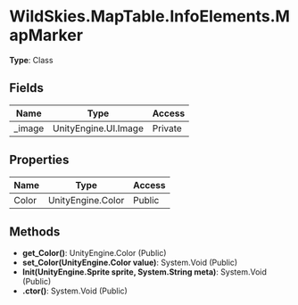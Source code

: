 ﻿# WildSkies.MapTable.InfoElements.MapMarker

**Type**: Class

## Fields

| Name | Type | Access |
|------|------|--------|
| _image | UnityEngine.UI.Image | Private |

## Properties

| Name | Type | Access |
|------|------|--------|
| Color | UnityEngine.Color | Public |

## Methods

- **get_Color()**: UnityEngine.Color (Public)
- **set_Color(UnityEngine.Color value)**: System.Void (Public)
- **Init(UnityEngine.Sprite sprite, System.String meta)**: System.Void (Public)
- **.ctor()**: System.Void (Public)

